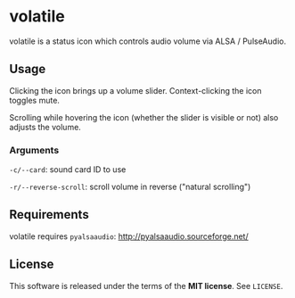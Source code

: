 volatile
========
volatile is a status icon which controls audio volume via ALSA / PulseAudio.

Usage
-----
Clicking the icon brings up a volume slider. Context-clicking the icon toggles
mute.

Scrolling while hovering the icon (whether the slider is visible or not) also
adjusts the volume.

### Arguments

`-c/--card`: sound card ID to use

`-r/--reverse-scroll`: scroll volume in reverse ("natural scrolling")

Requirements
------------
volatile requires `pyalsaaudio`:
http://pyalsaaudio.sourceforge.net/

License
-------
This software is released under the terms of the **MIT license**. See `LICENSE`.
